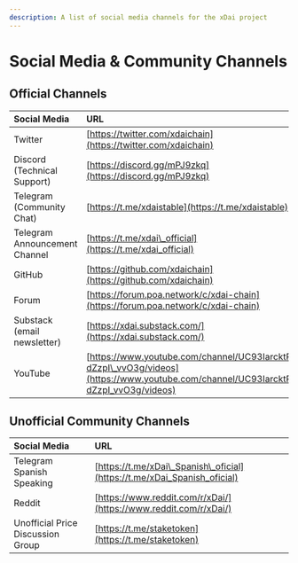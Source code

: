 ```yaml
---
description: A list of social media channels for the xDai project
---
```


# Social Media & Community Channels

## Official Channels

| Social Media | URL |
| :--- | :--- |
| Twitter | [https://twitter.com/xdaichain](https://twitter.com/xdaichain) |
| Discord \(Technical Support\) | [https://discord.gg/mPJ9zkq](https://discord.gg/mPJ9zkq) |
| Telegram \(Community Chat\)  | [https://t.me/xdaistable](https://t.me/xdaistable) |
| Telegram Announcement Channel | [https://t.me/xdai\_official](https://t.me/xdai_official) |
| GitHub | [https://github.com/xdaichain](https://github.com/xdaichain) |
| Forum | [https://forum.poa.network/c/xdai-chain](https://forum.poa.network/c/xdai-chain) |
| Substack \(email newsletter\) | [https://xdai.substack.com/](https://xdai.substack.com/) |
| YouTube | [https://www.youtube.com/channel/UC93IarcktP0-dZzpI\_vvO3g/videos](https://www.youtube.com/channel/UC93IarcktP0-dZzpI_vvO3g/videos) |

## Unofficial Community Channels

| Social Media | URL |
| :--- | :--- |
| Telegram Spanish Speaking | [https://t.me/xDai\_Spanish\_oficial](https://t.me/xDai_Spanish_oficial) |
| Reddit  | [https://www.reddit.com/r/xDai/](https://www.reddit.com/r/xDai/) |
| Unofficial Price Discussion Group | [https://t.me/staketoken](https://t.me/staketoken) |


